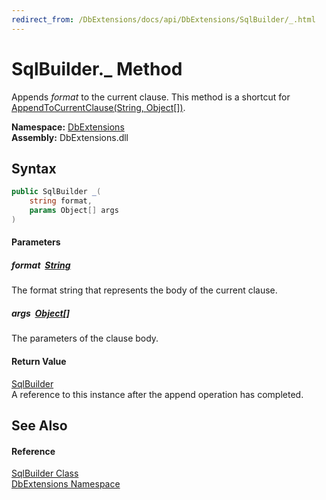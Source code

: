 ```yaml
---
redirect_from: /DbExtensions/docs/api/DbExtensions/SqlBuilder/_.html
---
```


SqlBuilder._ Method
===================
Appends *format* to the current clause. This method is a shortcut for [AppendToCurrentClause(String, Object[])][1].
  
**Namespace:** [DbExtensions][2]  
**Assembly:** DbExtensions.dll

Syntax
------

```csharp
public SqlBuilder _(
	string format,
	params Object[] args
)
```

#### Parameters

##### *format*  [String][3]
The format string that represents the body of the current clause.

##### *args*  [Object][4][]
The parameters of the clause body.

#### Return Value
[SqlBuilder][5]  
A reference to this instance after the append operation has completed.

See Also
--------

#### Reference
[SqlBuilder Class][5]  
[DbExtensions Namespace][2]  

[1]: AppendToCurrentClause.md
[2]: ../README.md
[3]: https://learn.microsoft.com/dotnet/api/system.string
[4]: https://learn.microsoft.com/dotnet/api/system.object
[5]: README.md